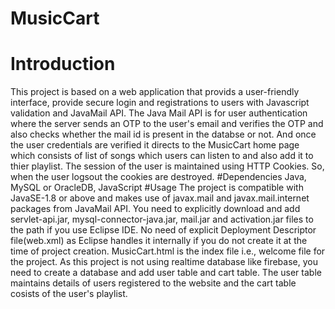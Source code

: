 # MusicCart
# Introduction
This project is based on a web application that provids a user-friendly interface, provide secure login and registrations to users with Javascript validation and JavaMail API.
The Java Mail API is for user authentication where the server sends an OTP to the user's email and verifies the OTP and also checks whether the mail id is present in the databse
or not. And once the user credentials are verified it directs to the MusicCart home page which consists of list of songs which users can listen to and also add it to thier playlist.
The session of the user is maintained using HTTP Cookies. So, when the user logsout the cookies are destroyed.
#Dependencies
Java, MySQL or OracleDB, JavaScript
#Usage
The project is compatible with JavaSE-1.8 or above and makes use of javax.mail and javax.mail.internet packages from JavaMail API.
You need to explicitly download and add servlet-api.jar, mysql-connector-java.jar, mail.jar and activation.jar files to the path if you use Eclipse IDE.
No need of explicit Deployment Descriptor file(web.xml) as Eclipse handles it internally if you do not create it at the time of project creation.
MusicCart.html is the index file i.e., welcome file for the project.
As this project is not using realtime database like firebase, you need to create a database and add user table and cart table.
The user table maintains details of users registered to the website and the cart table cosists of the user's playlist.
